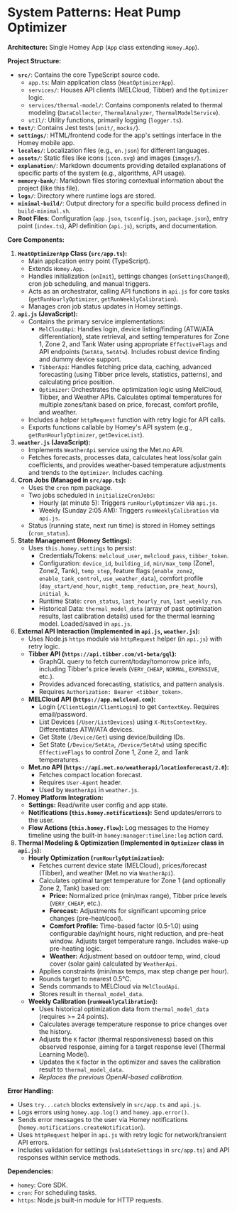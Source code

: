 # System Patterns: Heat Pump Optimizer

**Architecture:** Single Homey App (`App` class extending `Homey.App`).

**Project Structure:**
*   **`src/`**: Contains the core TypeScript source code.
    *   `app.ts`: Main application class (`HeatOptimizerApp`).
    *   `services/`: Houses API clients (MELCloud, Tibber) and the `Optimizer` logic.
    *   `services/thermal-model/`: Contains components related to thermal modeling (`DataCollector`, `ThermalAnalyzer`, `ThermalModelService`).
    *   `util/`: Utility functions, primarily logging (`logger.ts`).
*   **`test/`**: Contains Jest tests (`unit/`, `mocks/`).
*   **`settings/`**: HTML/frontend code for the app's settings interface in the Homey mobile app.
*   **`locales/`**: Localization files (e.g., `en.json`) for different languages.
*   **`assets/`**: Static files like icons (`icon.svg`) and images (`images/`).
*   **`explanation/`**: Markdown documents providing detailed explanations of specific parts of the system (e.g., algorithms, API usage).
*   **`memory-bank/`**: Markdown files storing contextual information about the project (like this file).
*   **`logs/`**: Directory where runtime logs are stored.
*   **`minimal-build/`**: Output directory for a specific build process defined in `build-minimal.sh`.
*   **Root Files**: Configuration (`app.json`, `tsconfig.json`, `package.json`), entry point (`index.ts`), API definition (`api.js`), scripts, and documentation.

**Core Components:**
1.  **`HeatOptimizerApp` Class (`src/app.ts`):**
    *   Main application entry point (TypeScript).
    *   Extends `Homey.App`.
    *   Handles initialization (`onInit`), settings changes (`onSettingsChanged`), cron job scheduling, and manual triggers.
    *   Acts as an orchestrator, calling API functions in `api.js` for core tasks (`getRunHourlyOptimizer`, `getRunWeeklyCalibration`).
    *   Manages cron job status updates in Homey settings.
2.  **`api.js` (JavaScript):**
    *   Contains the primary service implementations:
        *   `MelCloudApi`: Handles login, device listing/finding (ATW/ATA differentiation), state retrieval, and setting temperatures for Zone 1, Zone 2, and Tank Water using appropriate `EffectiveFlags` and API endpoints (`SetAta`, `SetAtw`). Includes robust device finding and dummy device support.
        *   `TibberApi`: Handles fetching price data, caching, advanced forecasting (using Tibber price levels, statistics, patterns), and calculating price position.
        *   `Optimizer`: Orchestrates the optimization logic using MelCloud, Tibber, and Weather APIs. Calculates optimal temperatures for multiple zones/tank based on price, forecast, comfort profile, and weather.
    *   Includes a helper `httpRequest` function with retry logic for API calls.
    *   Exports functions callable by Homey's API system (e.g., `getRunHourlyOptimizer`, `getDeviceList`).
3.  **`weather.js` (JavaScript):**
    *   Implements `WeatherApi` service using the Met.no API.
    *   Fetches forecasts, processes data, calculates heat loss/solar gain coefficients, and provides weather-based temperature adjustments and trends to the `Optimizer`. Includes caching.
4.  **Cron Jobs (Managed in `src/app.ts`):**
    *   Uses the `cron` npm package.
    *   Two jobs scheduled in `initializeCronJobs`:
        *   Hourly (at minute 5): Triggers `runHourlyOptimizer` via `api.js`.
        *   Weekly (Sunday 2:05 AM): Triggers `runWeeklyCalibration` via `api.js`.
    *   Status (running state, next run time) is stored in Homey settings (`cron_status`).
3.  **State Management (Homey Settings):**
    *   Uses `this.homey.settings` to persist:
        *   Credentials/Tokens: `melcloud_user`, `melcloud_pass`, `tibber_token`.
        *   Configuration: `device_id`, `building_id`, `min/max_temp` (Zone1, Zone2, Tank), `temp_step`, feature flags (`enable_zone2`, `enable_tank_control`, `use_weather_data`), comfort profile (`day_start/end_hour`, `night_temp_reduction`, `pre_heat_hours`), `initial_k`.
        *   Runtime State: `cron_status`, `last_hourly_run`, `last_weekly_run`.
        *   Historical Data: `thermal_model_data` (array of past optimization results, last calibration details) used for the thermal learning model. Loaded/saved in `api.js`.
4.  **External API Interaction (Implemented in `api.js`, `weather.js`):**
    *   Uses Node.js `https` module via `httpRequest` helper (in `api.js`) with retry logic.
    *   **Tibber API (`https://api.tibber.com/v1-beta/gql`):**
        *   GraphQL query to fetch current/today/tomorrow price info, including Tibber's price levels (`VERY_CHEAP`, `NORMAL`, `EXPENSIVE`, etc.).
        *   Provides advanced forecasting, statistics, and pattern analysis.
        *   Requires `Authorization: Bearer <tibber_token>`.
    *   **MELCloud API (`https://app.melcloud.com`):**
        *   Login (`/ClientLogin/ClientLogin`) to get `ContextKey`. Requires email/password.
        *   List Devices (`/User/ListDevices`) using `X-MitsContextKey`. Differentiates ATW/ATA devices.
        *   Get State (`/Device/Get`) using device/building IDs.
        *   Set State (`/Device/SetAta`, `/Device/SetAtw`) using specific `EffectiveFlags` to control Zone 1, Zone 2, and Tank temperatures.
    *   **Met.no API (`https://api.met.no/weatherapi/locationforecast/2.0`):**
        *   Fetches compact location forecast.
        *   Requires `User-Agent` header.
        *   Used by `WeatherApi` in `weather.js`.
5.  **Homey Platform Integration:**
    *   **Settings:** Read/write user config and app state.
    *   **Notifications (`this.homey.notifications`):** Send updates/errors to the user.
    *   **Flow Actions (`this.homey.flow`):** Log messages to the Homey timeline using the built-in `homey:manager:timeline:log` action card.
6.  **Thermal Modeling & Optimization (Implemented in `Optimizer` class in `api.js`):**
    *   **Hourly Optimization (`runHourlyOptimization`):**
        *   Fetches current device state (MELCloud), prices/forecast (Tibber), and weather (Met.no via `WeatherApi`).
        *   Calculates optimal target temperature for Zone 1 (and optionally Zone 2, Tank) based on:
            *   **Price:** Normalized price (min/max range), Tibber price levels (`VERY_CHEAP`, etc.).
            *   **Forecast:** Adjustments for significant upcoming price changes (pre-heat/cool).
            *   **Comfort Profile:** Time-based factor (0.5-1.0) using configurable day/night hours, night reduction, and pre-heat window. Adjusts target temperature range. Includes wake-up pre-heating logic.
            *   **Weather:** Adjustment based on outdoor temp, wind, cloud cover (solar gain) calculated by `WeatherApi`.
        *   Applies constraints (min/max temps, max step change per hour).
        *   Rounds target to nearest 0.5°C.
        *   Sends commands to MELCloud via `MelCloudApi`.
        *   Stores result in `thermal_model_data`.
    *   **Weekly Calibration (`runWeeklyCalibration`):**
        *   Uses historical optimization data from `thermal_model_data` (requires >= 24 points).
        *   Calculates average temperature response to price changes over the history.
        *   Adjusts the `K` factor (thermal responsiveness) based on this observed response, aiming for a target response level (Thermal Learning Model).
        *   Updates the `K` factor in the optimizer and saves the calibration result to `thermal_model_data`.
        *   *Replaces the previous OpenAI-based calibration.*

**Error Handling:**
*   Uses `try...catch` blocks extensively in `src/app.ts` and `api.js`.
*   Logs errors using `homey.app.log()` and `homey.app.error()`.
*   Sends error messages to the user via Homey notifications (`homey.notifications.createNotification`).
*   Uses `httpRequest` helper in `api.js` with retry logic for network/transient API errors.
*   Includes validation for settings (`validateSettings` in `src/app.ts`) and API responses within service methods.

**Dependencies:**
*   `homey`: Core SDK.
*   `cron`: For scheduling tasks.
*   `https`: Node.js built-in module for HTTP requests.
